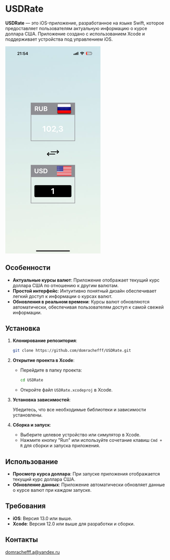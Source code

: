 # USDRate

**USDRate** — это iOS-приложение, разработанное на языке Swift, которое предоставляет пользователям актуальную информацию о курсе доллара США. Приложение создано с использованием Xcode и поддерживает устройства под управлением iOS.

<img src="https://github.com/domrachefff/USDRate/blob/main/USDRate/Screenshots/screenshot.PNG" alt="Скриншот приложения USDRate" width="300">

## Особенности

- **Актуальные курсы валют**: Приложение отображает текущий курс доллара США по отношению к другим валютам.
- **Простой интерфейс**: Интуитивно понятный дизайн обеспечивает легкий доступ к информации о курсах валют.
- **Обновления в реальном времени**: Курсы валют обновляются автоматически, обеспечивая пользователям доступ к самой свежей информации.

## Установка

1. **Клонирование репозитория**:

   ```bash
   git clone https://github.com/domrachefff/USDRate.git
   ```

2. **Открытие проекта в Xcode**:

   - Перейдите в папку проекта:

     ```bash
     cd USDRate
     ```

   - Откройте файл `USDRate.xcodeproj` в Xcode.

3. **Установка зависимостей**:

   Убедитесь, что все необходимые библиотеки и зависимости установлены.

4. **Сборка и запуск**:

   - Выберите целевое устройство или симулятор в Xcode.
   - Нажмите кнопку "Run" или используйте сочетание клавиш `Cmd + R` для сборки и запуска приложения.

## Использование

- **Просмотр курса доллара**: При запуске приложения отображается текущий курс доллара США.
- **Обновление данных**: Приложение автоматически обновляет данные о курсе валют при каждом запуске.

## Требования

- **iOS**: Версия 13.0 или выше.
- **Xcode**: Версия 12.0 или выше для разработки и сборки.

## Контакты

domrachefff.a@yandex.ru
